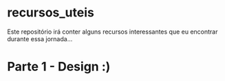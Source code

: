 # recursos_uteis
Este repositório irá conter alguns recursos interessantes que eu encontrar durante essa jornada...

# Parte 1 - Design :)

